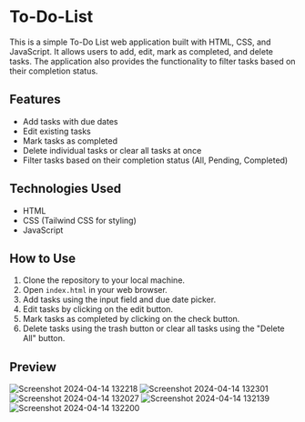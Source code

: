 # To-Do-List

This is a simple To-Do List web application built with HTML, CSS, and JavaScript. It allows users to add, edit, mark as completed, and delete tasks. The application also provides the functionality to filter tasks based on their completion status.

## Features

- Add tasks with due dates
- Edit existing tasks
- Mark tasks as completed
- Delete individual tasks or clear all tasks at once
- Filter tasks based on their completion status (All, Pending, Completed)

## Technologies Used

- HTML
- CSS (Tailwind CSS for styling)
- JavaScript

## How to Use

1. Clone the repository to your local machine.
2. Open `index.html` in your web browser.
3. Add tasks using the input field and due date picker.
4. Edit tasks by clicking on the edit button.
5. Mark tasks as completed by clicking on the check button.
6. Delete tasks using the trash button or clear all tasks using the "Delete All" button.

## Preview

![Screenshot 2024-04-14 132218](https://github.com/Himanshu3412/To-Do-List/assets/163979859/7d9dc808-0ddc-4b0d-a758-972c62656382)
![Screenshot 2024-04-14 132301](https://github.com/Himanshu3412/To-Do-List/assets/163979859/77061bf2-b90a-4109-b28a-d31933c70afc)
![Screenshot 2024-04-14 132027](https://github.com/Himanshu3412/To-Do-List/assets/163979859/8808f6ee-6316-4269-a7ab-8e48f7e92734)
![Screenshot 2024-04-14 132139](https://github.com/Himanshu3412/To-Do-List/assets/163979859/f31980fb-8ef9-4e9a-a7c6-afd51330643d)
![Screenshot 2024-04-14 132200](https://github.com/Himanshu3412/To-Do-List/assets/163979859/45bb0911-c208-405a-9d24-2f9a96837dfb)

